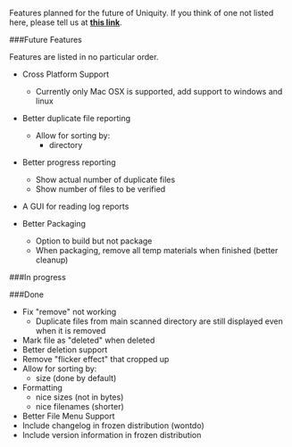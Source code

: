Features planned for the future of Uniquity. If you think of one not listed here, please tell us at **[this link](http://www.windwardproductions.org/contact)**.

###Future Features

Features are listed in no particular order.


* Cross Platform Support
	* Currently only Mac OSX is supported, add support to windows and linux
* Better duplicate file reporting
	* Allow for sorting by: 
		* directory 
* Better progress reporting
	* Show actual number of duplicate files
	* Show number of files to be verified
* A GUI for reading log reports

* Better Packaging
	* Option to build but not package
	* When packaging, remove all temp materials when finished (better cleanup)	
	

###In progress


###Done

* Fix "remove" not working
	* Duplicate files from main scanned directory are still displayed even when it is removed
* Mark file as "deleted" when deleted
* Better deletion support
* Remove "flicker effect" that cropped up 
* Allow for sorting by: 
	* size (done by default)
* Formatting
	* nice sizes (not in bytes)
	* nice filenames (shorter)
* Better File Menu Support
* Include changelog in frozen distribution (wontdo)
* Include version information in frozen distribution
